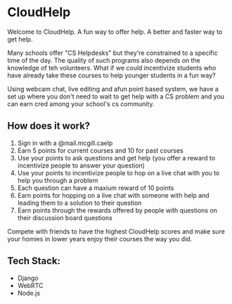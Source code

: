 CloudHelp
=====
Welcome to CloudHelp. A fun way to offer help. A better and faster way to get help.

Many schools offer "CS Helpdesks" but they're constrained to a specific time of the day. The quality of such programs also depends on the knowledge of teh volunteers.
What if we could incentivize students who have already take these courses to help younger students in a fun way?

Using webcam chat, live editing and afun point based system, we have a set up where you don't need to wait to get help with a CS problem and you can earn cred among your school's cs community. 


How does it work?
------

1. Sign in with a @mail.mcgill.caelp
3. Earn 5 points for current courses and 10 for past courses
4. Use your points to ask questions and get help (you offer a reward to incentivize people to answer your question)
5. Use your points to incentivize people to hop on a live chat with you to help you through a problem
5. Each question can have a maxium reward of 10 points
6. Earn points for hopping on a live chat with someone with help and leading them to a solution to their question
7. Earn points through the rewards offered by people with questions on their discussion board questions
 

Compete with friends to have the highest CloudHelp scores and make sure your homies in lower years enjoy their courses the way you did.

Tech Stack:
-------
+ Django
+ WebRTC
+ Node.js

